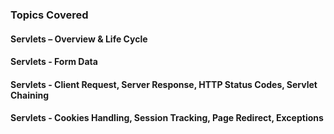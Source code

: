 ### Topics Covered

#### Servlets – Overview & Life Cycle
#### Servlets - Form Data
#### Servlets - Client Request, Server Response, HTTP Status Codes, Servlet Chaining
#### Servlets - Cookies Handling, Session Tracking, Page Redirect, Exceptions
